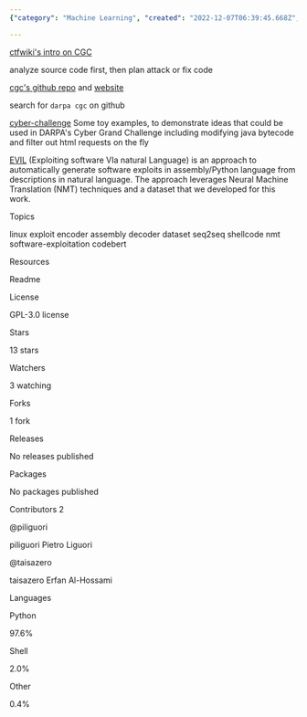 ```yaml
---
{"category": "Machine Learning", "created": "2022-12-07T06:39:45.668Z", "date": "2022-12-07 06:39:45", "description": "The DARPA competition utilizes machine learning to generate software exploits in assembly and Python using Neural Machine Translation for natural language descriptions. This includes modifying Java bytecode and filtering HTML requests.", "modified": "2022-12-07T10:43:26.007Z", "tags": ["DARPA", "machine learning", "software exploits", "assembly", "Python", "Neural Machine Translation", "natural language descriptions"], "title": "Cyber Grand Challenge DARPA machine automated cyber attack"}

---
```


[ctfwiki's intro on CGC](https://ctf-wiki.org/introduction/cgc/)

analyze source code first, then plan attack or fix code

[cgc's github repo](https://github.com/CyberGrandChallenge) and [website](http://cybergrandchallenge.com/)

search for `darpa cgc` on github

[cyber-challenge](https://github.com/jamespic/cyber-challenge) Some toy examples, to demonstrate ideas that could be used in DARPA's Cyber Grand Challenge including modifying java bytecode and filter out html requests on the fly

[EVIL](https://github.com/dessertlab/EVIL) (Exploiting software VIa natural Language) is an approach to automatically generate software exploits in assembly/Python language from descriptions in natural language. The approach leverages Neural Machine Translation (NMT) techniques and a dataset that we developed for this work.

Topics

linux exploit encoder assembly decoder dataset seq2seq shellcode nmt software-exploitation codebert

Resources

Readme

License

GPL-3.0 license

Stars

13 stars

Watchers

3 watching

Forks

1 fork

Releases

No releases published

Packages

No packages published

Contributors 2

@piliguori

piliguori Pietro Liguori

@taisazero

taisazero Erfan Al-Hossami

Languages

Python

97.6%

Shell

2.0%

Other

0.4%
